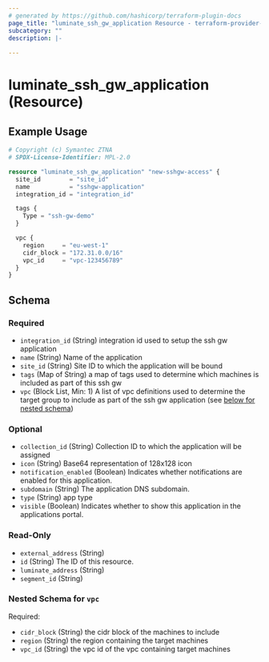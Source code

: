 ```yaml
---
# generated by https://github.com/hashicorp/terraform-plugin-docs
page_title: "luminate_ssh_gw_application Resource - terraform-provider-luminate"
subcategory: ""
description: |-
  
---
```


# luminate_ssh_gw_application (Resource)



## Example Usage

```terraform
# Copyright (c) Symantec ZTNA
# SPDX-License-Identifier: MPL-2.0

resource "luminate_ssh_gw_application" "new-sshgw-access" {
  site_id        = "site_id"
  name           = "sshgw-application"
  integration_id = "integration_id"

  tags {
    Type = "ssh-gw-demo"
  }

  vpc {
    region     = "eu-west-1"
    cidr_block = "172.31.0.0/16"
    vpc_id     = "vpc-123456789"
  }
}
```

<!-- schema generated by tfplugindocs -->
## Schema

### Required

- `integration_id` (String) integration id used to setup the ssh gw application
- `name` (String) Name of the application
- `site_id` (String) Site ID to which the application will be bound
- `tags` (Map of String) a map of tags used to determine which machines is included as part of this ssh gw
- `vpc` (Block List, Min: 1) A list of vpc definitions used to determine the target group to include as part of the ssh gw application (see [below for nested schema](#nestedblock--vpc))

### Optional

- `collection_id` (String) Collection ID to which the application will be assigned
- `icon` (String) Base64 representation of 128x128 icon
- `notification_enabled` (Boolean) Indicates whether notifications are enabled for this application.
- `subdomain` (String) The application DNS subdomain.
- `type` (String) app type
- `visible` (Boolean) Indicates whether to show this application in the applications portal.

### Read-Only

- `external_address` (String)
- `id` (String) The ID of this resource.
- `luminate_address` (String)
- `segment_id` (String)

<a id="nestedblock--vpc"></a>
### Nested Schema for `vpc`

Required:

- `cidr_block` (String) the cidr block of the machines to include
- `region` (String) the region containing the target machines
- `vpc_id` (String) the vpc id of the vpc containing target machines
